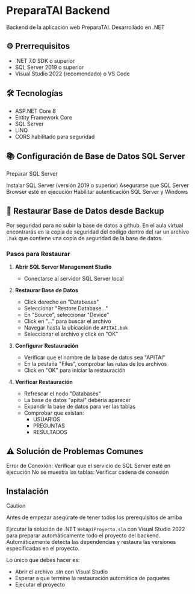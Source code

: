 # PreparaTAI Backend

Backend de la aplicación web PreparaTAI. Desarrollado en .NET

## ⚙️ Prerrequisitos

- .NET 7.0 SDK o superior
- SQL Server 2019 o superior
- Visual Studio 2022 (recomendado) o VS Code

## 🛠️ Tecnologías

- ASP.NET Core 8
- Entity Framework Core
- SQL Server
- LINQ
- CORS habilitado para seguridad


## 📚 Configuración de Base de Datos SQL Server

Preparar SQL Server

Instalar SQL Server (versión 2019 o superior)
Asegurarse que SQL Server Browser esté en ejecución
Habilitar autenticación SQL Server y Windows


## 💾 Restaurar Base de Datos desde Backup

Por seguridad para no subir la base de datos a github. En el aula virtual encontrarás en la copia de seguridad del codigo dentro del rar un archivo `.bak` que contiene una copia de seguridad de la base de datos.

### Pasos para Restaurar

1. **Abrir SQL Server Management Studio**
   - Conectarse al servidor SQL Server local

2. **Restaurar Base de Datos**
   - Click derecho en "Databases"
   - Seleccionar "Restore Database..."
   - En "Source", seleccionar "Device"
   - Click en "..." para buscar el archivo
   - Navegar hasta la ubicación de `APITAI.bak`
   - Seleccionar el archivo y click en "OK"

3. **Configurar Restauración**
   - Verificar que el nombre de la base de datos sea "APITAI"
   - En la pestaña "Files", comprobar las rutas de los archivos
   - Click en "OK" para iniciar la restauración

4. **Verificar Restauración**
   - Refrescar el nodo "Databases"
   - La base de datos "apitai" debería aparecer
   - Expandir la base de datos para ver las tablas
   - Comprobar que existan:
     - USUARIOS
     - PREGUNTAS
     - RESULTADOS

## ⚠️ Solución de Problemas Comunes

Error de Conexión: Verificar que el servicio de SQL Server esté en ejecución
No se muestra las tablas: Verificar cadena de conexión

## Instalación

> [!CAUTION]
> Antes de empezar asegúrate de tener todos los prerequisitos de arriba

Ejecutar la solución de .NET `WebApiProyecto.sln` con Visual Studio 2022 para preparar automáticamente todo el proyecto del backend. Automáticamente detecta las dependencias y restaura las versiones especificadas en el proyecto.

Lo único que debes hacer es:

- Abrir el archivo .sln con Visual Studio
- Esperar a que termine la restauración automática de paquetes
- Ejecutar el proyecto

